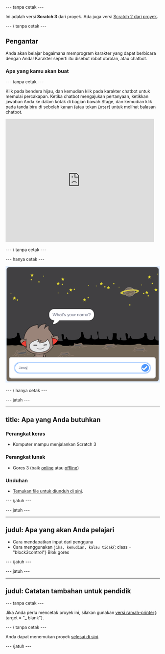 \--- tanpa cetak \---

Ini adalah versi **Scratch 3** dari proyek. Ada juga versi [Scratch 2 dari proyek](https://projects.raspberrypi.org/en/projects/chatbot-scratch2).

\--- / tanpa cetak \---

## Pengantar

Anda akan belajar bagaimana memprogram karakter yang dapat berbicara dengan Anda! Karakter seperti itu disebut robot obrolan, atau chatbot.

### Apa yang kamu akan buat

\--- tanpa cetak \---

Klik pada bendera hijau, dan kemudian klik pada karakter chatbot untuk memulai percakapan. Ketika chatbot mengajukan pertanyaan, ketikkan jawaban Anda ke dalam kotak di bagian bawah Stage, dan kemudian klik pada tanda biru di sebelah kanan (atau tekan `Enter`) untuk melihat balasan chatbot.

<div class="scratch-preview">
  <iframe allowtransparency="true" width="485" height="402" src="https://scratch.mit.edu/projects/embed/248864190/?autostart=false" 
  frameborder="0" scrolling="no"></iframe>
</div>

\--- / tanpa cetak \---

\--- hanya cetak \---

![menyelesaikan proyek](images/chatbot-preview.png)

\--- / hanya cetak \---

\--- jatuh \---

* * *

## title: Apa yang Anda butuhkan

### Perangkat keras

+ Komputer mampu menjalankan Scratch 3

### Perangkat lunak

+ Gores 3 (baik [online](https://rpf.io/scratchon) atau [offline](https://rpf.io/scratchoff))

### Unduhan

+ [Temukan file untuk diunduh di sini](http://rpf.io/p/en/chatbot-go).

\--- /jatuh \---

\--- jatuh \---

* * *

## judul: Apa yang akan Anda pelajari

+ Cara mendapatkan input dari pengguna
+ Cara menggunakan `jika, kemudian, kalau tidak`{: class = "block3control"} Blok gores

\--- /jatuh \---

\--- jatuh \---

* * *

## judul: Catatan tambahan untuk pendidik

\--- tanpa cetak \---

Jika Anda perlu mencetak proyek ini, silakan gunakan [versi ramah-printer](https://projects.raspberrypi.org/en/projects/chatbot/print){: target = "_ blank"}.

\--- / tanpa cetak \---

Anda dapat menemukan proyek [selesai di sini](http://rpf.io/p/en/chatbot-get).

\--- /jatuh \---